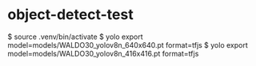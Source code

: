 # object-detect-test

$ source .venv/bin/activate
$ yolo export model=models/WALDO30_yolov8n_640x640.pt format=tfjs
$ yolo export model=models/WALDO30_yolov8n_416x416.pt format=tfjs
